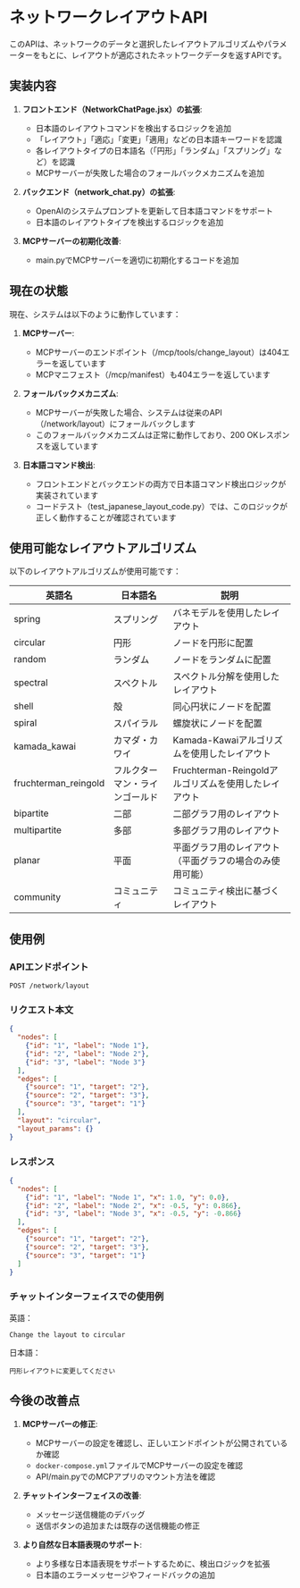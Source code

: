 # ネットワークレイアウトAPI

このAPIは、ネットワークのデータと選択したレイアウトアルゴリズムやパラメーターをもとに、レイアウトが適応されたネットワークデータを返すAPIです。

## 実装内容

1. **フロントエンド（NetworkChatPage.jsx）の拡張**:
   - 日本語のレイアウトコマンドを検出するロジックを追加
   - 「レイアウト」「適応」「変更」「適用」などの日本語キーワードを認識
   - 各レイアウトタイプの日本語名（「円形」「ランダム」「スプリング」など）を認識
   - MCPサーバーが失敗した場合のフォールバックメカニズムを追加

2. **バックエンド（network_chat.py）の拡張**:
   - OpenAIのシステムプロンプトを更新して日本語コマンドをサポート
   - 日本語のレイアウトタイプを検出するロジックを追加

3. **MCPサーバーの初期化改善**:
   - main.pyでMCPサーバーを適切に初期化するコードを追加

## 現在の状態

現在、システムは以下のように動作しています：

1. **MCPサーバー**: 
   - MCPサーバーのエンドポイント（/mcp/tools/change_layout）は404エラーを返しています
   - MCPマニフェスト（/mcp/manifest）も404エラーを返しています

2. **フォールバックメカニズム**:
   - MCPサーバーが失敗した場合、システムは従来のAPI（/network/layout）にフォールバックします
   - このフォールバックメカニズムは正常に動作しており、200 OKレスポンスを返しています

3. **日本語コマンド検出**:
   - フロントエンドとバックエンドの両方で日本語コマンド検出ロジックが実装されています
   - コードテスト（test_japanese_layout_code.py）では、このロジックが正しく動作することが確認されています

## 使用可能なレイアウトアルゴリズム

以下のレイアウトアルゴリズムが使用可能です：

| 英語名 | 日本語名 | 説明 |
|--------|----------|------|
| spring | スプリング | バネモデルを使用したレイアウト |
| circular | 円形 | ノードを円形に配置 |
| random | ランダム | ノードをランダムに配置 |
| spectral | スペクトル | スペクトル分解を使用したレイアウト |
| shell | 殻 | 同心円状にノードを配置 |
| spiral | スパイラル | 螺旋状にノードを配置 |
| kamada_kawai | カマダ・カワイ | Kamada-Kawaiアルゴリズムを使用したレイアウト |
| fruchterman_reingold | フルクターマン・ラインゴールド | Fruchterman-Reingoldアルゴリズムを使用したレイアウト |
| bipartite | 二部 | 二部グラフ用のレイアウト |
| multipartite | 多部 | 多部グラフ用のレイアウト |
| planar | 平面 | 平面グラフ用のレイアウト（平面グラフの場合のみ使用可能） |
| community | コミュニティ | コミュニティ検出に基づくレイアウト |

## 使用例

### APIエンドポイント

```
POST /network/layout
```

### リクエスト本文

```json
{
  "nodes": [
    {"id": "1", "label": "Node 1"},
    {"id": "2", "label": "Node 2"},
    {"id": "3", "label": "Node 3"}
  ],
  "edges": [
    {"source": "1", "target": "2"},
    {"source": "2", "target": "3"},
    {"source": "3", "target": "1"}
  ],
  "layout": "circular",
  "layout_params": {}
}
```

### レスポンス

```json
{
  "nodes": [
    {"id": "1", "label": "Node 1", "x": 1.0, "y": 0.0},
    {"id": "2", "label": "Node 2", "x": -0.5, "y": 0.866},
    {"id": "3", "label": "Node 3", "x": -0.5, "y": -0.866}
  ],
  "edges": [
    {"source": "1", "target": "2"},
    {"source": "2", "target": "3"},
    {"source": "3", "target": "1"}
  ]
}
```

### チャットインターフェイスでの使用例

英語：
```
Change the layout to circular
```

日本語：
```
円形レイアウトに変更してください
```

## 今後の改善点

1. **MCPサーバーの修正**:
   - MCPサーバーの設定を確認し、正しいエンドポイントが公開されているか確認
   - `docker-compose.yml`ファイルでMCPサーバーの設定を確認
   - API/main.pyでのMCPアプリのマウント方法を確認

2. **チャットインターフェイスの改善**:
   - メッセージ送信機能のデバッグ
   - 送信ボタンの追加または既存の送信機能の修正

3. **より自然な日本語表現のサポート**:
   - より多様な日本語表現をサポートするために、検出ロジックを拡張
   - 日本語のエラーメッセージやフィードバックの追加
